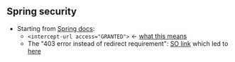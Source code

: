 ## Spring security

- Starting from [Spring docs](http://docs.spring.io/spring-security/site/docs/3.1.x/reference/ns-config.html):
  - `<intercept-url access="GRANTED">` <- [what this means](http://docs.spring.io/spring-security/site/docs/3.1.x/reference/ns-config.html)
  - The "403 error instead of redirect requirement": [SO link](http://stackoverflow.com/questions/4269686/spring-security-need-403-error-not-redirect) which led to [here](https://distigme.wordpress.com/2012/11/01/ajax-and-spring-security-form-based-login/)
